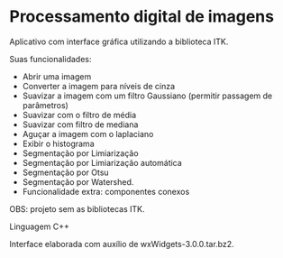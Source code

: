 Processamento digital de imagens
=============================

Aplicativo com interface gráfica utilizando a biblioteca ITK. 

Suas funcionalidades:

- Abrir uma imagem
- Converter a imagem para níveis de cinza
- Suavizar a imagem com um filtro Gaussiano (permitir passagem de parâmetros)
- Suavizar com o filtro de média
- Suavizar com filtro de mediana
- Aguçar a imagem com o laplaciano
- Exibir o histograma
- Segmentação por Limiarização
- Segmentação por Limiarização automática
- Segmentação por Otsu
- Segmentação por Watershed.
- Funcionalidade extra: componentes conexos

OBS: projeto sem as bibliotecas ITK.

Linguagem C++

Interface elaborada com auxílio de wxWidgets-3.0.0.tar.bz2.

